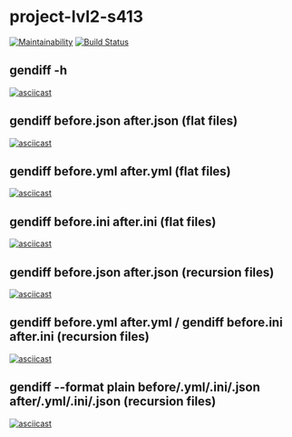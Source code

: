 # project-lvl2-s413
[![Maintainability](https://api.codeclimate.com/v1/badges/99c7abdbe556b5cbe9da/maintainability)](https://codeclimate.com/github/soulle/project-lvl2-s413/maintainability)
[![Build Status](https://travis-ci.org/soulle/project-lvl2-s413.svg?branch=master)](https://travis-ci.org/soulle/project-lvl2-s413)
## gendiff -h 
[![asciicast](https://asciinema.org/a/nXlk4cNqvBjyIfXgmCodfRjOl.svg)](https://asciinema.org/a/nXlk4cNqvBjyIfXgmCodfRjOl)
## gendiff before.json after.json (flat files)
[![asciicast](https://asciinema.org/a/ZbCDSQi6Wzt80BUkENDcUTECC.svg)](https://asciinema.org/a/ZbCDSQi6Wzt80BUkENDcUTECC)
## gendiff before.yml after.yml (flat files)
[![asciicast](https://asciinema.org/a/O8Y4tkGLfEHvwwqI4lsybAkqF.svg)](https://asciinema.org/a/O8Y4tkGLfEHvwwqI4lsybAkqF)
## gendiff before.ini after.ini (flat files)
[![asciicast](https://asciinema.org/a/ff6WziZ9iSP00LwAnHHFjLQSn.svg)](https://asciinema.org/a/ff6WziZ9iSP00LwAnHHFjLQSn)
## gendiff before.json after.json (recursion files)
[![asciicast](https://asciinema.org/a/sLGgNNAhLfNnxCXlJDokPCLwu.svg)](https://asciinema.org/a/sLGgNNAhLfNnxCXlJDokPCLwu)
## gendiff before.yml after.yml / gendiff before.ini after.ini (recursion files)
[![asciicast](https://asciinema.org/a/x0xMTtrkPiIpKR4OjlGO1xZEg.svg)](https://asciinema.org/a/x0xMTtrkPiIpKR4OjlGO1xZEg)
## gendiff --format plain before/.yml/.ini/.json after/.yml/.ini/.json (recursion files)
[![asciicast](https://asciinema.org/a/QuR13Ihr9ExzsGtOvrBQGm3RK.svg)](https://asciinema.org/a/QuR13Ihr9ExzsGtOvrBQGm3RK)